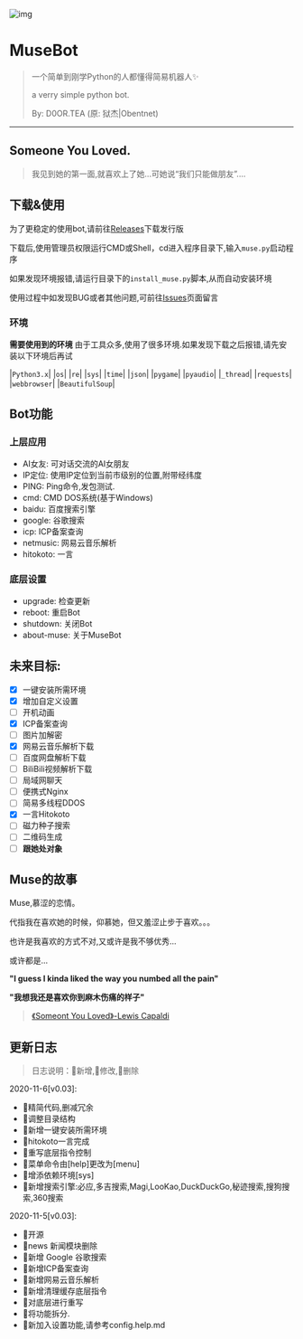 ![img](https://i.loli.net/2020/11/05/vb3RXq6nfUQVcDC.png)

# MuseBot

> 一个简单到刚学Python的人都懂得简易机器人✨
>
> a verry simple python bot.
>
> By: D0OR.TEA (原: 狱杰|Obentnet)

------

## Someone You Loved.

> 我见到她的第一面,就喜欢上了她...可她说“我们只能做朋友”....

## 下载&使用
为了更稳定的使用bot,请前往[Releases](https://github.com/obentnet/MuseBot/releases)下载发行版

下载后,使用管理员权限运行CMD或Shell，cd进入程序目录下,输入`muse.py`启动程序

如果发现环境报错,请运行目录下的```install_muse.py```脚本,从而自动安装环境

使用过程中如发现BUG或者其他问题,可前往[Issues](https://github.com/obentnet/MuseBot/issues)页面留言

### 环境

**需要使用到的环境**
由于工具众多,使用了很多环境.如果发现下载之后报错,请先安装以下环境后再试


|``Python3.x``|
|``os``|
|``re``|
|``sys``|
|``time``|
|``json``|
|``pygame``|
|``pyaudio``|
|``_thread``|
|``requests``|
|``webbrowser``|
|``BeautifulSoup``|


## Bot功能

### 上层应用

* AI女友: 可对话交流的AI女朋友
* IP定位: 使用IP定位到当前市级别的位置,附带经纬度
* PING: Ping命令,发包测试.
* cmd: CMD DOS系统(基于Windows)
* baidu: 百度搜索引擎
* google: 谷歌搜索
* icp: ICP备案查询
* netmusic: 网易云音乐解析
* hitokoto: 一言

### 底层设置
* upgrade: 检查更新
* reboot: 重启Bot
* shutdown: 关闭Bot
* about-muse: 关于MuseBot

## 未来目标:
- [x] 一键安装所需环境
- [x] 增加自定义设置
- [ ] 开机动画
- [x] ICP备案查询
- [ ] 图片加解密
- [x] 网易云音乐解析下载
- [ ] 百度网盘解析下载
- [ ] BiliBili视频解析下载
- [ ] 局域网聊天
- [ ] 便携式Nginx
- [ ] 简易多线程DDOS
- [x] 一言Hitokoto
- [ ] 磁力种子搜索
- [ ] 二维码生成
- [ ] **跟她处对象**

## Muse的故事

Muse,慕涩的恋情。

代指我在喜欢她的时候，仰慕她，但又羞涩止步于喜欢。。。

也许是我喜欢的方式不对,又或许是我不够优秀...

或许都是...

**"I guess I kinda liked the way you numbed all the pain"**

**"我想我还是喜欢你到麻木伤痛的样子"**

> [《Someont You Loved》-Lewis Capaldi](http://music.163.com/song?id=1323911406&userid=323938887)

## 更新日志
> 日志说明：💚新增,💙修改,🧡删除

2020-11-6[v0.03]:
 - 💚精简代码,删减冗余
 - 💚调整目录结构
 - 💚新增一键安装所需环境
 - 💚hitokoto一言完成
 - 💚重写底层指令控制
 - 💙菜单命令由[help]更改为[menu]
 - 💚增添依赖环境[sys]
 - 💚新增搜索引擎:必应,多吉搜索,Magi,LooKao,DuckDuckGo,秘迹搜索,搜狗搜索,360搜索

2020-11-5[v0.03]:
 - 💚开源
 - 🧡news 新闻模块删除
 - 💚新增 Google 谷歌搜索
 - 💚新增ICP备案查询
 - 💚新增网易云音乐解析
 - 💚新增清理缓存底层指令
 - 💙对底层进行重写
 - 💙将功能拆分.
 - 💚新加入设置功能,请参考config.help.md